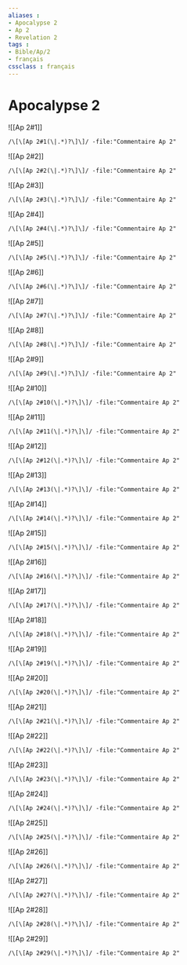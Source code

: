 ```yaml
---
aliases : 
- Apocalypse 2
- Ap 2
- Revelation 2
tags : 
- Bible/Ap/2
- français
cssclass : français
---
```


# Apocalypse 2

![[Ap 2#1]]

```query
/\[\[Ap 2#1(\|.*)?\]\]/ -file:"Commentaire Ap 2"
```

![[Ap 2#2]]

```query
/\[\[Ap 2#2(\|.*)?\]\]/ -file:"Commentaire Ap 2"
```

![[Ap 2#3]]

```query
/\[\[Ap 2#3(\|.*)?\]\]/ -file:"Commentaire Ap 2"
```

![[Ap 2#4]]

```query
/\[\[Ap 2#4(\|.*)?\]\]/ -file:"Commentaire Ap 2"
```

![[Ap 2#5]]

```query
/\[\[Ap 2#5(\|.*)?\]\]/ -file:"Commentaire Ap 2"
```

![[Ap 2#6]]

```query
/\[\[Ap 2#6(\|.*)?\]\]/ -file:"Commentaire Ap 2"
```

![[Ap 2#7]]

```query
/\[\[Ap 2#7(\|.*)?\]\]/ -file:"Commentaire Ap 2"
```

![[Ap 2#8]]

```query
/\[\[Ap 2#8(\|.*)?\]\]/ -file:"Commentaire Ap 2"
```

![[Ap 2#9]]

```query
/\[\[Ap 2#9(\|.*)?\]\]/ -file:"Commentaire Ap 2"
```

![[Ap 2#10]]

```query
/\[\[Ap 2#10(\|.*)?\]\]/ -file:"Commentaire Ap 2"
```

![[Ap 2#11]]

```query
/\[\[Ap 2#11(\|.*)?\]\]/ -file:"Commentaire Ap 2"
```

![[Ap 2#12]]

```query
/\[\[Ap 2#12(\|.*)?\]\]/ -file:"Commentaire Ap 2"
```

![[Ap 2#13]]

```query
/\[\[Ap 2#13(\|.*)?\]\]/ -file:"Commentaire Ap 2"
```

![[Ap 2#14]]

```query
/\[\[Ap 2#14(\|.*)?\]\]/ -file:"Commentaire Ap 2"
```

![[Ap 2#15]]

```query
/\[\[Ap 2#15(\|.*)?\]\]/ -file:"Commentaire Ap 2"
```

![[Ap 2#16]]

```query
/\[\[Ap 2#16(\|.*)?\]\]/ -file:"Commentaire Ap 2"
```

![[Ap 2#17]]

```query
/\[\[Ap 2#17(\|.*)?\]\]/ -file:"Commentaire Ap 2"
```

![[Ap 2#18]]

```query
/\[\[Ap 2#18(\|.*)?\]\]/ -file:"Commentaire Ap 2"
```

![[Ap 2#19]]

```query
/\[\[Ap 2#19(\|.*)?\]\]/ -file:"Commentaire Ap 2"
```

![[Ap 2#20]]

```query
/\[\[Ap 2#20(\|.*)?\]\]/ -file:"Commentaire Ap 2"
```

![[Ap 2#21]]

```query
/\[\[Ap 2#21(\|.*)?\]\]/ -file:"Commentaire Ap 2"
```

![[Ap 2#22]]

```query
/\[\[Ap 2#22(\|.*)?\]\]/ -file:"Commentaire Ap 2"
```

![[Ap 2#23]]

```query
/\[\[Ap 2#23(\|.*)?\]\]/ -file:"Commentaire Ap 2"
```

![[Ap 2#24]]

```query
/\[\[Ap 2#24(\|.*)?\]\]/ -file:"Commentaire Ap 2"
```

![[Ap 2#25]]

```query
/\[\[Ap 2#25(\|.*)?\]\]/ -file:"Commentaire Ap 2"
```

![[Ap 2#26]]

```query
/\[\[Ap 2#26(\|.*)?\]\]/ -file:"Commentaire Ap 2"
```

![[Ap 2#27]]

```query
/\[\[Ap 2#27(\|.*)?\]\]/ -file:"Commentaire Ap 2"
```

![[Ap 2#28]]

```query
/\[\[Ap 2#28(\|.*)?\]\]/ -file:"Commentaire Ap 2"
```

![[Ap 2#29]]

```query
/\[\[Ap 2#29(\|.*)?\]\]/ -file:"Commentaire Ap 2"
```

